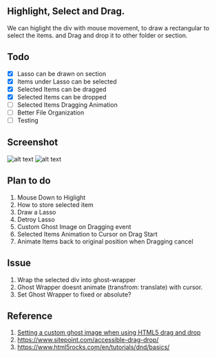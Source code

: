 ## Highlight, Select and Drag. 
We can higlight the div with mouse movement, to draw a rectangular to select the items. and Drag and drop it to other folder or section.

## Todo
- [x] Lasso can be drawn on section
- [x] Items under Lasso can be selected
- [x] Selected Items can be dragged
- [x] Selected Items can be dropped
- [ ] Selected Items Dragging Animation
- [ ] Better File Organization
- [ ] Testing

## Screenshot
![alt text](https://i.imgur.com/bvT6Mrw.png "Highlight to select div")
![alt text](https://i.imgur.com/ydYJhVd.png "Selected Div Animate to Cursor when dragging")

## Plan to do 
1. Mouse Down to Higlight
2. How to store selected item
3. Draw a Lasso
4. Detroy Lasso
5. Custom Ghost Image on Dragging event
6. Selected Items Animation to Cursor on Drag Start
7. Animate Items back to original position when Dragging cancel

## Issue
1. Wrap the selected div into ghost-wrapper
2. Ghost Wrapper doesnt animate (transfrom: translate) with cursor.
3. Set Ghost Wrapper to fixed or absolute? 

## Reference
1. [Setting a custom ghost image when using HTML5 drag and drop](https://kryogenix.org/code/browser/custom-drag-image.html)
2. https://www.sitepoint.com/accessible-drag-drop/
3. https://www.html5rocks.com/en/tutorials/dnd/basics/
